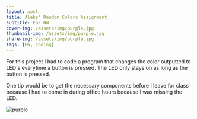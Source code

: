 ```yaml
---
layout: post
title: Aleks' Random Colors Assignment
subtitle: For HW 
cover-img: /assets/img/purple.jpg
thumbnail-img: /assets/img/purple.jpg
share-img: /assets/img/purple.jpg
tags: [HW, Coding]
---
```

For this project I had to code a program that changes the color outputted to LED's everytime a button is pressed. The LED only stays on as long as the button is pressed. 

One tip would be to get the necessary components before I leave for class because I had to come in during office hours because I was missing the LED. 


![purple](/assets/img/purple.jpg "purple")
